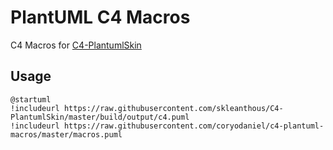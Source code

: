 # PlantUML C4 Macros

C4 Macros for [C4-PlantumlSkin](https://github.com/skleanthous/C4-PlantumlSkin)

## Usage

```puml
@startuml
!includeurl https://raw.githubusercontent.com/skleanthous/C4-PlantumlSkin/master/build/output/c4.puml
!includeurl https://raw.githubusercontent.com/coryodaniel/c4-plantuml-macros/master/macros.puml
```